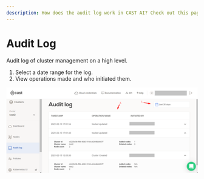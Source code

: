 ```yaml
---
description: How does the audit log work in CAST AI? Check out this page to explore the audit log of cluster management on a high level.
---
```


# Audit Log

  Audit log of cluster management on a high level.

  1. Select a date range for the log.
  2. View operations made and who initiated them.

![](images/auditlog.png)
